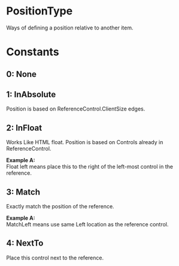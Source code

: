 # PositionType

Ways of defining a position relative to another item.  

# Constants

## 0: None

## 1: InAbsolute

Position is based on ReferenceControl.ClientSize edges.  

## 2: InFloat

Works Like HTML float. Position is based on Controls already in ReferenceControl.  

**Example A:**  
Float left means place this to the right of the left-most control in the reference.  

## 3: Match

Exactly match the position of the reference.  

**Example A:**  
MatchLeft means use same Left location as the reference control.  

## 4: NextTo

Place this control next to the reference.  

